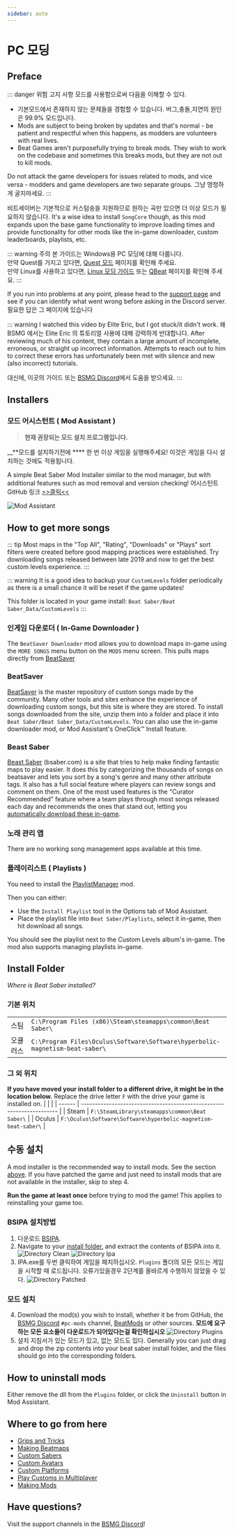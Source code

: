 ```yaml
---
sidebar: auto
---
```


# PC 모딩

## Preface

::: danger 위험 고지 사항 모드를 사용함으로써 다음을 이해할 수 있다.

* 기본모드에서 존재하지 않는 문제들을 경험할 수 있습니다. 버그,충돌,지연의 원인은 99.9% 모드입니다.
* Mods are subject to being broken by updates and that's normal - be patient and respectful when this happens, as modders are volunteers with real lives.
* Beat Games aren't purposefully trying to break mods. They wish to work on the codebase and sometimes this breaks mods, but they are not out to kill mods.

Do not attack the game developers for issues related to mods, and vice versa - modders and game developers are two separate groups. 그냥 멍청하게 굴지마세요. :::

비트세이버는 기본적으로 커스텀송을 지원하므로 원하는 곡만 있으면 더 이상 모드가 필요하지 않습니다. It's a wise idea to install `SongCore` though, as this mod expands upon the base game functionality to improve loading times and provide functionality for other mods like the in-game downloader, custom leaderboards, playlists, etc.

::: warning 주의 본 가이드는 Windows용 PC 모딩에 대해 다룹니다.  
만약 Quest를 가지고 있다면, [Quest 모드](/quest-modding.md) 페이지를 확인해 주세요.  
만약 Linux를 사용하고 있다면, [Linux 모딩 가이드](/modding/linux.md) 또는 [QBeat](https://github.com/geefr/beatsaber-linux-goodies/blob/master/README.md) 페이지를 확인해 주세요. :::

If you run into problems at any point, please head to the [support page](./support) and see if you can identify what went wrong before asking in the Discord server. 필요한 답은 그 페이지에 있습니다

::: warning I watched this video by Elite Eric, but I got stuck/it didn't work. 왜 BSMG 에서는 Elite Eric 의 튜토리얼 사용에 대해 강력하게 반대합니다. After reviewing much of his content, they contain a large amount of incomplete, erroneous, or straight up incorrect information. Attempts to reach out to him to correct these errors has unfortunately been met with silence and new (also incorrect) tutorials.

대신에, 이곳의 가이드 또는 [BSMG Discord](https://discord.gg/beatsabermods)에서 도움을 받으세요. :::

## Installers

### 모드 어시스턴트 ( Mod Assistant )
> **현재 권장되는 모드 설치 프로그램입니다.**

__**모드를 설치하기전에 **** 한 번 이상 게임을 실행해주세요! 이것은 게임을 다시 설치하는 것에도 적용됩니다.

A simple Beat Saber Mod Installer similar to the mod manager, but with additional features such as mod removal and version checking! 어시스턴트 GitHub 링크 [>>클릭<<](https://github.com/Assistant/ModAssistant/releases/latest)

![Mod Assistant](~@images/beginners-guide/modassistant.png)

## How to get more songs
::: tip Most maps in the "Top All", "Rating", "Downloads" or "Plays" sort filters were created before good mapping practices were established. Try downloading songs released between late 2019 and now to get the best custom levels experience. :::

::: warning It is a good idea to backup your `CustomLevels` folder periodically as there is a small chance it will be reset if the game updates!

This folder is located in your game install: `Beat Saber/Beat Saber_Data/CustomLevels` :::

### 인게임 다운로더 ( In-Game Downloader )
The `BeatSaver Downloader` mod allows you to download maps in-game using the `MORE SONGS` menu button on the `MODS` menu screen. This pulls maps directly from [BeatSaver](https://beatsaver.com)

### BeatSaver
[BeatSaver](https://beatsaver.com) is the master repository of custom songs made by the community. Many other tools and sites enhance the experience of downloading custom songs, but this site is where they are stored. To install songs downloaded from the site, unzip them into a folder and place it into `Beat Saber/Beat Saber_Data/CustomLevels`. You can also use the in-game downloader mod, or Mod Assistant's OneClick™ Install feature.

### Beast Saber
[Beast Saber](https://www.bsaber.com) (bsaber.com) is a site that tries to help make finding fantastic maps to play easier. It does this by categorizing the thousands of songs on beatsaver and lets you sort by a song's genre and many other attribute tags. It also has a full social feature where players can review songs and comment on them. One of the most used features is the "Curator Recommended" feature where a team plays through most songs released each day and recommends the ones that stand out, letting you [automatically download these in-game](https://bsaber.com/beatsync/).

### 노래 관리 앱

There are no working song management apps available at this time.

### 플레이리스트 ( Playlists )
You need to install the [PlaylistManager](https://github.com/rithik-b/PlaylistManager/releases/latest) mod.

Then you can either:

* Use the `Install Playlist` tool in the Options tab of Mod Assistant.
* Place the playlist file into `Beat Saber/Playlists`, select it in-game, then hit download all songs.

You should see the playlist next to the Custom Levels album's in-game. The mod also supports managing playlists in-game.

## Install Folder
_Where is Beat Saber installed?_

### 기본 위치
|      |                                                                                      |
| ---- | ------------------------------------------------------------------------------------ |
| 스팀   | `C:\Program Files (x86)\Steam\steamapps\common\Beat Saber\`                  |
| 오큘러스 | `C:\Program Files\Oculus\Software\Software\hyperbolic-magnetism-beat-saber\` |

### 그 외 위치
**If you have moved your install folder to a different drive, it might be in the location below.** Replace the drive letter `F` with the drive your game is installed on.
|        |                                                                       |
| ------ | --------------------------------------------------------------------- |
| Steam  | `F:\SteamLibrary\steamapps\common\Beat Saber\`                 |
| Oculus | `F:\Oculus\Software\Software\hyperbolic-magnetism-beat-saber\` |

## 수동 설치
A mod installer is the recommended way to install mods. See the section [above](#installers). If you have patched the game and just need to install mods that are not available in the installer, skip to step 4.

**Run the game at least once** before trying to mod the game! This applies to reinstalling your game too.

### BSIPA 설치방법

1. 다운로드 [BSIPA](https://github.com/bsmg/BeatSaber-IPA-Reloaded/releases).
2. Navigate to your [install folder.](#install-folder) and extract the contents of BSIPA into it. ![Directory Clean](~@images/beginners-guide/directory-clean.png "Directory Clean") ![Directory Ipa](~@images/beginners-guide/directory-ipa.png "Directory Ipa")
3. IPA.exe를 두번 클릭하여 게임을 패치하십시오. `Plugins` 폴더의 모든 모드는 게임을 시작할 때 로드됩니다. 오류가있을경우 2단계를 올바르게 수행하지 않았을 수 있다. ![Directory Patched](~@images/beginners-guide/directory-patched.png "Directory Patched")

### 모드 설치

4. Download the mod(s) you wish to install, whether it be from GitHub, the [BSMG Discord](https://discord.com/invite/beatsabermods) `#pc-mods` channel,  [BeatMods](https://beatmods.com/#/mods) or other sources. **모드에 요구하는 모든 요소들이 다운로드가 되어있다는걸 확인하십시오** ![Directory Plugins](~@images/beginners-guide/directory-plugins.png "Directory Plugins")
5. 설치 지침서가 있는 모드가 있고, 없는 모드도 있다. Generally you can just drag and drop the zip contents into your beat saber install folder, and the files should go into the corresponding folders.

## How to uninstall mods
Either remove the dll from the `Plugins` folder, or click the `Uninstall` button in Mod Assistant.

## Where to go from here

* [Grips and Tricks](./grips-and-tricks.md)
* [Making Beatmaps](/mapping/)
* [Custom Sabers](/models/custom-sabers.md)
* [Custom Avatars](/models/custom-avatars.md)
* [Custom Platforms](/models/custom-platforms.md)
* [Play Customs in Multiplayer](https://discord.com/invite/gezGrFG4tz)
* [Making Mods](/modding/)

## Have questions?
Visit the support channels in the [BSMG Discord](https://discord.gg/beatsabermods)!
